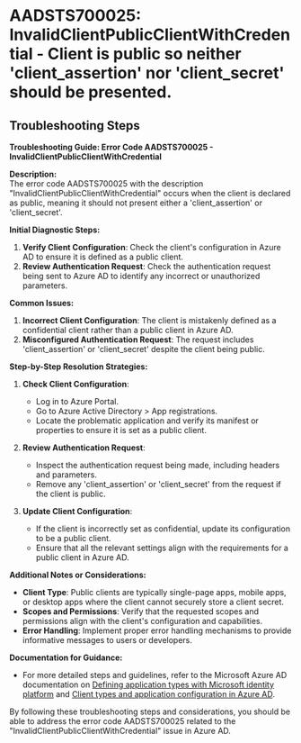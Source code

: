 
# AADSTS700025: InvalidClientPublicClientWithCredential - Client is public so neither 'client_assertion' nor 'client_secret' should be presented.


## Troubleshooting Steps
**Troubleshooting Guide: Error Code AADSTS700025 - InvalidClientPublicClientWithCredential**

**Description:**  
The error code AADSTS700025 with the description "InvalidClientPublicClientWithCredential" occurs when the client is declared as public, meaning it should not present either a 'client_assertion' or 'client_secret'.

**Initial Diagnostic Steps:**
1. **Verify Client Configuration**: Check the client's configuration in Azure AD to ensure it is defined as a public client.
2. **Review Authentication Request**: Check the authentication request being sent to Azure AD to identify any incorrect or unauthorized parameters.

**Common Issues:**
1. **Incorrect Client Configuration**: The client is mistakenly defined as a confidential client rather than a public client in Azure AD.
2. **Misconfigured Authentication Request**: The request includes 'client_assertion' or 'client_secret' despite the client being public.

**Step-by-Step Resolution Strategies:**
1. **Check Client Configuration**:
   - Log in to Azure Portal.
   - Go to Azure Active Directory > App registrations.
   - Locate the problematic application and verify its manifest or properties to ensure it is set as a public client.
  
2. **Review Authentication Request**:
   - Inspect the authentication request being made, including headers and parameters.
   - Remove any 'client_assertion' or 'client_secret' from the request if the client is public.

3. **Update Client Configuration**:
   - If the client is incorrectly set as confidential, update its configuration to be a public client.
   - Ensure that all the relevant settings align with the requirements for a public client in Azure AD.

**Additional Notes or Considerations:**
- **Client Type**: Public clients are typically single-page apps, mobile apps, or desktop apps where the client cannot securely store a client secret.
- **Scopes and Permissions**: Verify that the requested scopes and permissions align with the client's configuration and capabilities.
- **Error Handling**: Implement proper error handling mechanisms to provide informative messages to users or developers.

**Documentation for Guidance:**
- For more detailed steps and guidelines, refer to the Microsoft Azure AD documentation on [Defining application types with Microsoft identity platform](https://docs.microsoft.com/en-us/azure/active-directory/develop/quickstart-configure-app-expose-web-apis#defining-application-types) and [Client types and application configuration in Azure AD](https://learn.microsoft.com/en-us/azure/active-directory/develop/about-app-objects-and-service-principals).

By following these troubleshooting steps and considerations, you should be able to address the error code AADSTS700025 related to the "InvalidClientPublicClientWithCredential" issue in Azure AD.